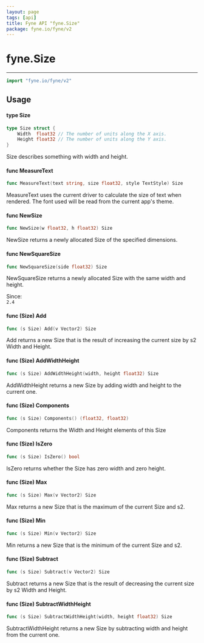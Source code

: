 ```yaml
---
layout: page
tags: [api]
title: Fyne API "fyne.Size"
package: fyne.io/fyne/v2
---
```


# fyne.Size
---
```go
import "fyne.io/fyne/v2"
```

## Usage

#### type Size

```go
type Size struct {
	Width  float32 // The number of units along the X axis.
	Height float32 // The number of units along the Y axis.
}
```

Size describes something with width and height.

#### func  MeasureText

```go
func MeasureText(text string, size float32, style TextStyle) Size
```
MeasureText uses the current driver to calculate the size of text when rendered. The font used will be read from the current app's theme.

#### func  NewSize

```go
func NewSize(w float32, h float32) Size
```
NewSize returns a newly allocated Size of the specified dimensions.

#### func  NewSquareSize

```go
func NewSquareSize(side float32) Size
```
NewSquareSize returns a newly allocated Size with the same width and height.


<div class="since">Since: <code>
2.4</code></div>

#### func (Size) Add

```go
func (s Size) Add(v Vector2) Size
```
Add returns a new Size that is the result of increasing the current size by s2 Width and Height.

#### func (Size) AddWidthHeight

```go
func (s Size) AddWidthHeight(width, height float32) Size
```
AddWidthHeight returns a new Size by adding width and height to the current one.

#### func (Size) Components

```go
func (s Size) Components() (float32, float32)
```
Components returns the Width and Height elements of this Size

#### func (Size) IsZero

```go
func (s Size) IsZero() bool
```
IsZero returns whether the Size has zero width and zero height.

#### func (Size) Max

```go
func (s Size) Max(v Vector2) Size
```
Max returns a new Size that is the maximum of the current Size and s2.

#### func (Size) Min

```go
func (s Size) Min(v Vector2) Size
```
Min returns a new Size that is the minimum of the current Size and s2.

#### func (Size) Subtract

```go
func (s Size) Subtract(v Vector2) Size
```
Subtract returns a new Size that is the result of decreasing the current size by s2 Width and Height.

#### func (Size) SubtractWidthHeight

```go
func (s Size) SubtractWidthHeight(width, height float32) Size
```
SubtractWidthHeight returns a new Size by subtracting width and height from the current one.

